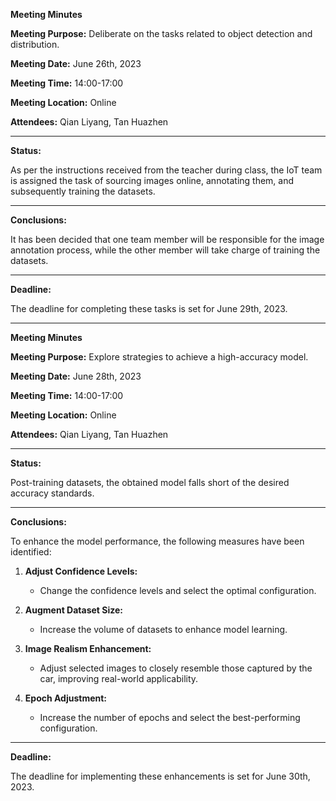 **Meeting Minutes**

**Meeting Purpose:** Deliberate on the tasks related to object detection and distribution.

**Meeting Date:** June 26th, 2023

**Meeting Time:** 14:00-17:00

**Meeting Location:** Online

**Attendees:** Qian Liyang, Tan Huazhen

---

**Status:**

As per the instructions received from the teacher during class, the IoT team is assigned the task of sourcing images online, annotating them, and subsequently training the datasets.

---

**Conclusions:**

It has been decided that one team member will be responsible for the image annotation process, while the other member will take charge of training the datasets.

---

**Deadline:**

The deadline for completing these tasks is set for June 29th, 2023.

---

**Meeting Minutes**

**Meeting Purpose:** Explore strategies to achieve a high-accuracy model.

**Meeting Date:** June 28th, 2023

**Meeting Time:** 14:00-17:00

**Meeting Location:** Online

**Attendees:** Qian Liyang, Tan Huazhen

---

**Status:**

Post-training datasets, the obtained model falls short of the desired accuracy standards.

---

**Conclusions:**

To enhance the model performance, the following measures have been identified:

1. **Adjust Confidence Levels:**
   - Change the confidence levels and select the optimal configuration.

2. **Augment Dataset Size:**
   - Increase the volume of datasets to enhance model learning.

3. **Image Realism Enhancement:**
   - Adjust selected images to closely resemble those captured by the car, improving real-world applicability.

4. **Epoch Adjustment:**
   - Increase the number of epochs and select the best-performing configuration.

---

**Deadline:**

The deadline for implementing these enhancements is set for June 30th, 2023.